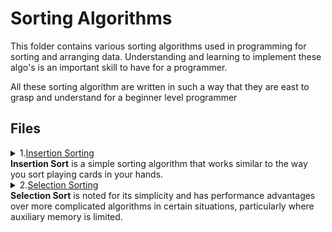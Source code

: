 # Sorting Algorithms

This folder contains various sorting algorithms used in programming for sorting and arranging data.
Understanding and learning to implement these algo's is an important skill to have for a programmer.

All these sorting algorithm are written in such a way that they are east to 
grasp and understand for a beginner level programmer

## Files

<details>
<summary>1.<a href="https://github.com/aswnss-m/python_projects/blob/master/Sorting/insertion_sort.py">Insertion Sorting</a>
<br>
<b>Insertion Sort</b> is a simple sorting algorithm that works similar to the way you sort playing cards in your hands.</summary>
<br>The array is virtually split into a sorted and an unsorted part. Values from the unsorted part are picked and placed at the correct position in the sorted part.
Algorithm

To sort an array of size n in ascending order:
<ol>
  <ul> Iterate from arr[1] to arr[n] over the array. </ul>
  <ul> Compare the current element (key) to its predecessor.</ul>
<ul> If the key element is smaller than its predecessor, compare it to the elements before. Move the greater elements one position up to make space for the swapped element.</ul>
  </ol><br>

<img src="https://upload.wikimedia.org/wikipedia/commons/4/42/Insertion_sort.gif">

</details>

<details>
<summary>2.<a href="https://github.com/aswnss-m/python_projects/blob/master/Sorting/selection_sort.py">Selection Sorting</a>
<br>
<b>Selection Sort</b> is noted for its simplicity and has performance advantages over more complicated algorithms in certain situations, particularly where auxiliary memory is limited.</summary> <br>
The algorithm divides the input list into two parts: a sorted sublist of items which is built up from left to right at the front (left) of the list and a sublist of the remaining unsorted items that occupy the rest of the list. Initially, the sorted sublist is empty and the unsorted sublist is the entire input list. The algorithm proceeds by finding the smallest (or largest, depending on sorting order) element in the unsorted sublist, exchanging (swapping) it with the leftmost unsorted element (putting it in sorted order), and moving the sublist boundaries one element to the right.
  
Algorithm
<blockquote>
arr[] = 64 25 12 22 11

// Find the minimum element in arr[0...4]
// and place it at beginning
11 25 12 22 64

// Find the minimum element in arr[1...4]
// and place it at beginning of arr[1...4]
11 12 25 22 64

// Find the minimum element in arr[2...4]
// and place it at beginning of arr[2...4]
11 12 22 25 64

// Find the minimum element in arr[3...4]
// and place it at beginning of arr[3...4]
11 12 22 25 64 
</blockquote>
<br>
<img src= "https://upload.wikimedia.org/wikipedia/commons/9/94/Selection-Sort-Animation.gif" style="transform:rotate(-90deg)">
</details>
